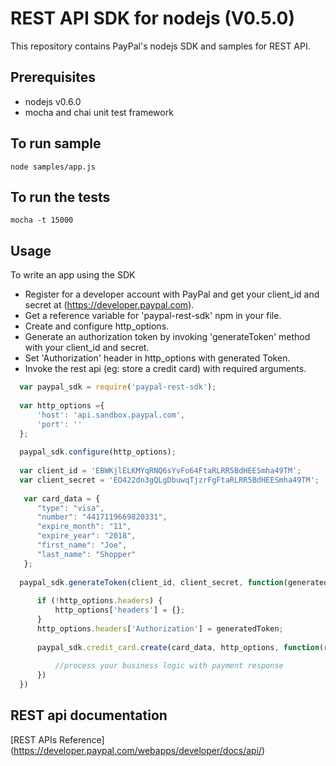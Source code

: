 REST API SDK for nodejs (V0.5.0)
================================

This repository contains PayPal's nodejs SDK and samples for REST API.

Prerequisites
-------------

  * nodejs v0.6.0
  * mocha and chai unit test framework
   

To run sample
------------------

	node samples/app.js

To run the tests
-----------------

	mocha -t 15000 
       
Usage
-----

To write an app using the SDK
	
  * Register for a developer account with PayPal and get your client_id and secret at (https://developer.paypal.com).
  * Get a reference variable for 'paypal-rest-sdk' npm in your file.
  * Create and configure http_options.  
  * Generate an authorization token by invoking 'generateToken' method with your client_id and secret.
  * Set 'Authorization' header in http_options with generated Token. 
  * Invoke the rest api (eg: store a credit card) with required arguments.

  ```js 
    var paypal_sdk = require('paypal-rest-sdk');
		
	var http_options ={
		'host': 'api.sandbox.paypal.com',
		'port': ''
	};
	
	paypal_sdk.configure(http_options);
		
	var client_id = 'EBWKjlELKMYqRNQ6sYvFo64FtaRLRR5BdHEESmha49TM';
	var client_secret = 'EO422dn3gQLgDbuwqTjzrFgFtaRLRR5BdHEESmha49TM';
	
	 var card_data = {
	 	"type": "visa",
	 	"number": "4417119669820331",
	 	"expire_month": "11",
	 	"expire_year": "2018",
	 	"first_name": "Joe",
	 	"last_name": "Shopper"
	 };
 	
	paypal_sdk.generateToken(client_id, client_secret, function(generatedToken) {
		
		if (!http_options.headers) {
			http_options['headers'] = {};
		}
		http_options.headers['Authorization'] = generatedToken;
		
		paypal_sdk.credit_card.create(card_data, http_options, function(res,err){
			
			//process your business logic with payment response
		})
	})
  ```

REST api documentation
----------------------

   [REST APIs Reference] (https://developer.paypal.com/webapps/developer/docs/api/)
   
